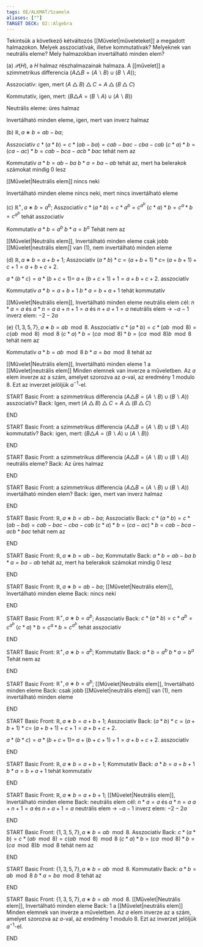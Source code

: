 ```yaml
---
tags: OE/ALKMAT/Szamelm 
aliases: [""]
TARGET DECK: 02::Algebra
---
```


Tekintsük a következő kétváltozós [[Művelet|műveleteket]] a megadott halmazokon. Melyek asszociatívak, illetve kommutatívak? Melyeknek van neutrális eleme? Mely halmazokban invertálható minden elem?

(a) $\mathcal{P}(H)$, a $H$ halmaz részhalmazainak halmaza. A [[művelet]] a szimmetrikus differencia $(A \triangle B = (A \backslash B) ∪ (B \backslash A))$;

Asszociatív: igen, mert $(A △ B) △ C = A △ (B △ C)$

Kommutatív, igen, mert: $(B \triangle A = (B \backslash A) ∪ (A \backslash B))$

Neutrális eleme: üres halmaz

Invertálható minden eleme, igen, mert van inverz halmaz

(b) $\mathbb{R}, a ∗ b = ab − ba$;

Asszociatív
$c*(a*b)=c*(ab-ba)=cab -bac -cba-cab$
$(c*a)*b=(ca-ac)*b=cab-bca-acb*bac$
tehát nem az


Kommutatív
$a*b=ab-ba$
$b*a=ba-ab$
tehát az, mert ha belerakok számokat mindig 0 lesz

[[Művelet|Neutrális elem]]
nincs neki

Invertálható minden eleme
nincs neki, mert nincs invertálható eleme

(c) $\mathbb{R}^+ , a ∗ b = a^b$;
Asszociatív
$c*(a*b)=c*a^b=c^{a^b}$
$(c*a)*b=c^a*b=c^{a^b}$
tehát asszociatív

Kommutatív
$a*b=a^b$
$b*a=b^a$
Tehát nem az

[[Művelet|Neutrális elem]], Invertálható minden eleme
csak jobb [[Művelet|neutrális elem]] van (1), nem invertálható minden eleme

(d) $\mathbb{R}, a ∗ b = a + b + 1$;
Asszociatív
$(a * b) * c = (a + b + 1) * c =$ 
$(a + b + 1) + c + 1 = a + b + c + 2$.

$a * (b * c) = a * (b + c + 1) =$
$a + (b + c + 1) + 1 = a + b + c + 2$.
asszociatív

Kommutatív
$a*b=a+b+1$
$b*a=b+a+1$
tehát kommutatív

[[Művelet|Neutrális elem]], Invertálható minden eleme
neutrális elem cél: 
$n*a=a$ és $a*n=a$
$a+n+1=a$ és $n+a+1=a$
neutrális elem -> $-a-1$
inverz elem:
$-2-2a$


(e) $\{1, 3, 5, 7\}, a ∗ b = ab \mod 8$.
Asszociatív
$c*(a*b)=c*(ab \mod 8) = c(ab \mod 8) \mod 8$
$(c*a)*b=(ca \mod 8)*b= (ca \mod 8)b \mod 8$
tehát nem az

Kommutatív
$a*b=ab \mod 8$
$b*a= ba \mod 8$
tehát az

[[Művelet|Neutrális elem]], Invertálható minden eleme
$1$ a [[Művelet|neutrális elem]]
Minden elemnek van inverze a műveletben. Az $a$ elem inverze az a szám, amelyet szorozva az $a$-val, az eredmény 1 modulo 8. Ezt az inverzet jelöljük $a^{-1}$-el.

START
Basic
Front:
a szimmetrikus differencia $(A \triangle B = (A \backslash B) ∪ (B \backslash A))$
asszociatív?
Back:
Igen, mert $(A △ B) △ C = A △ (B △ C)$
<!--ID: 1687300332856-->
END

START
Basic
Front:
a szimmetrikus differencia $(A \triangle B = (A \backslash B) ∪ (B \backslash A))$
kommutatív?
Back:
igen, mert: $(B \triangle A = (B \backslash A) ∪ (A \backslash B))$
<!--ID: 1687300332864-->
END

START
Basic
Front:
a szimmetrikus differencia $(A \triangle B = (A \backslash B) ∪ (B \backslash A))$
neutrális eleme?
Back:
Az üres halmaz
<!--ID: 1687300332870-->
END

START
Basic
Front:
a szimmetrikus differencia $(A \triangle B = (A \backslash B) ∪ (B \backslash A))$
invertálható minden elem?
Back:
igen, mert van inverz halmaz
<!--ID: 1687300332875-->
END

START
Basic
Front:
$\mathbb{R}, a ∗ b = ab − ba$;
Asszociatív
Back:
$c*(a*b)=c*(ab-ba)=cab -bac -cba-cab$
$(c*a)*b=(ca-ac)*b=cab-bca-acb*bac$
tehát nem az
<!--ID: 1687300332881-->
END

START
Basic
Front:
$\mathbb{R}, a ∗ b = ab − ba$;
Kommutatív
Back:
$a*b=ab-ba$
$b*a=ba-ab$
tehát az, mert ha belerakok számokat mindig 0 lesz
<!--ID: 1687300332886-->
END

START
Basic
Front:
$\mathbb{R}, a ∗ b = ab − ba$;
[[Művelet|Neutrális elem]],
Invertálható minden eleme
Back:
nincs neki
<!--ID: 1687300332891-->
END

START
Basic
Front:
$\mathbb{R}^+ , a ∗ b = a^b$;
Asszociatív
Back:
$c*(a*b)=c*a^b=c^{a^b}$
$(c*a)*b=c^a*b=c^{a^b}$
tehát asszociatív
<!--ID: 1687300332896-->
END

START
Basic
Front:
$\mathbb{R}^+ , a ∗ b = a^b$;
Kommutatív
Back:
$a*b=a^b$
$b*a=b^a$
Tehát nem az
<!--ID: 1687300332901-->
END

START
Basic
Front:
$\mathbb{R}^+ , a ∗ b = a^b$;
[[Művelet|Neutrális elem]], Invertálható minden eleme
Back:
csak jobb [[Művelet|neutrális elem]] van (1), nem invertálható minden eleme
<!--ID: 1687300332906-->
END

START
Basic
Front:
$\mathbb{R}, a ∗ b = a + b + 1$;
Asszociatív
Back:
$(a * b) * c = (a + b + 1) * c =$ 
$(a + b + 1) + c + 1 = a + b + c + 2$.

$a * (b * c) = a * (b + c + 1) =$
$a + (b + c + 1) + 1 = a + b + c + 2$.
asszociatív
<!--ID: 1687300332911-->
END

START
Basic
Front:
$\mathbb{R}, a ∗ b = a + b + 1$;
Kommutatív
Back:
$a*b=a+b+1$
$b*a=b+a+1$
tehát kommutatív
<!--ID: 1687300332916-->
END

START
Basic
Front:
$\mathbb{R}, a ∗ b = a + b + 1$;
[[Művelet|Neutrális elem]], Invertálható minden eleme
Back:
neutrális elem cél: 
$n*a=a$ és $a*n=a$
$a+n+1=a$ és $n+a+1=a$
neutrális elem -> $-a-1$
inverz elem:
$-2-2a$
<!--ID: 1687300332921-->
END

START
Basic
Front:
$\{1, 3, 5, 7\}, a ∗ b = ab \mod 8$.
Asszociatív
Back:
$c*(a*b)=c*(ab \mod 8) = c(ab \mod 8) \mod 8$
$(c*a)*b=(ca \mod 8)*b= (ca \mod 8)b \mod 8$
tehát nem az
<!--ID: 1687370506418-->
END

START
Basic
Front:
$\{1, 3, 5, 7\}, a ∗ b = ab \mod 8$.
Kommutatív
Back:
$a*b=ab \mod 8$
$b*a= ba \mod 8$
tehát az
<!--ID: 1687370506424-->
END

START
Basic
Front:
$\{1, 3, 5, 7\}, a ∗ b = ab \mod 8$.
[[Művelet|Neutrális elem]], Invertálható minden eleme
Back:
$1$ a [[Művelet|neutrális elem]]
Minden elemnek van inverze a műveletben. Az $a$ elem inverze az a szám, amelyet szorozva az $a$-val, az eredmény 1 modulo 8. Ezt az inverzet jelöljük $a^{-1}$-el.
<!--ID: 1687370506430-->
END